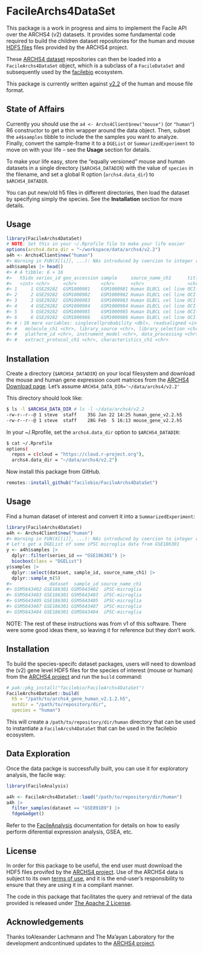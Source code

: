 
<!-- README.md is generated from README.Rmd. Please edit that file -->

# FacileArchs4DataSet

This package is a work in progress and aims to implement the Facile API
over the ARCHS4 (v2) datasets. It provides some fundamental code
required to build the children dataset repositories for the human and
mouse [HDF5 files](https://maayanlab.cloud/archs4/download.html) files
provided by the ARCHS4 project.

These [ARCHS4 dataset](https://maayanlab.cloud/archs4/index.html)
repositories can then be loaded into a `FacileArchs4DataSet` object,
which is a subclass of a `FacileDataSet` and subsequently used by the
[facilebio](https://facile.bio/) ecosystem.

This package is currently written against
[v2.2](https://maayanlab.cloud/archs4/download.html) of the human and
mouse file format.

## State of Affairs

Currently you should use the `a4 <- Archs4Client$new("mouse")` (or
`"human"`) R6 constructor to get a thin wrapper around the data object.
Then, subset the `a4$samples` tibble to include the the samples you want
to analyze. Finally, convert the sample-frame it to a `DGEList` or
`SummarizedExperiment` to move on with your life – see the **Usage**
section for details.

To make your life easy, store the “equally versioned” mouse and human
datasets in a single directory (`$ARCHS4_DATADIR`) with the value of
`species` in the filename, and set a global R option (`archs4.data_dir`)
to `$ARCHS4_DATADIR`.

You can put new/old h5 files in different directories, then load the
dataset by specifying simply the species. See the **Installation**
section for more details.

## Usage

``` r
library(FacileArchs4DataSet)
# NOTE: Set this in your ~/.Rprofile file to make your life easier
options(archs4.data_dir = "~/workspace/data/archs4/v2.2")
a4h <- Archs4Client$new("human")
#> Warning in FUN(X[[i]], ...): NAs introduced by coercion to integer range
a4h$samples |> head()
#> # A tibble: 6 × 16
#>   h5idx series_id geo_accession sample     source_name_ch1      title           
#>   <int> <chr>     <chr>         <chr>      <chr>                <chr>           
#> 1     1 GSE29282  GSM1000981    GSM1000981 Human DLBCL cel line OCI-LY1_48hrs_m…
#> 2     2 GSE29282  GSM1000982    GSM1000982 Human DLBCL cel line OCI-LY1_48hrs_m…
#> 3     3 GSE29282  GSM1000983    GSM1000983 Human DLBCL cel line OCI-LY1_48hrs_m…
#> 4     4 GSE29282  GSM1000984    GSM1000984 Human DLBCL cel line OCI-LY1_48hrs_m…
#> 5     5 GSE29282  GSM1000985    GSM1000985 Human DLBCL cel line OCI-LY1_48hrs_m…
#> 6     6 GSE29282  GSM1000986    GSM1000986 Human DLBCL cel line OCI-LY1_48hrs_m…
#> # ℹ 10 more variables: singlecellprobability <dbl>, readsaligned <int>,
#> #   molecule_ch1 <chr>, library_source <chr>, library_selection <chr>,
#> #   platform_id <chr>, instrument_model <chr>, data_processing <chr>,
#> #   extract_protocol_ch1 <chr>, characteristics_ch1 <chr>
```

## Installation

Create a directory (`$ARCHS4_DATADIR`) on your local filesystem and
download the mouse and human gene expression count matrices from the
[ARCHS4 Download page](https://maayanlab.cloud/archs4/download.html).
Let’s assume `ARCHS4_DATA_DIR='~/data/archs4/v2.2'`

This directory should look like:

``` bash
$ ls -l $ARCHS4_DATA_DIR # ls -l ~/data/archs4/v2.2
-rw-r--r--@ 1 steve  staff    35G Jan 22 14:25 human_gene_v2.2.h5
-rw-r--r--@ 1 steve  staff    28G Feb  5 16:13 mouse_gene_v2.2.h5
```

In your ~/.Rprofile, set the `archs4.data_dir` option to
`$ARCHS4_DATADIR`:

``` bash
$ cat ~/.Rprofile
options(
  repos = c(cloud = "https://cloud.r-project.org"),
  archs4.data_dir = "~/data/archs4/v2.2")
```

Now install this package from GitHub.

``` r
remotes::install_github("facilebio/FacileArchs4DataSet")
```

## Usage

Find a human dataset of interest and convert it into a
`SummarizedExperiment`:

``` r
library(FacileArchs4DataSet)
a4h <- Archs4Client$new("human")
#> Warning in FUN(X[[i]], ...): NAs introduced by coercion to integer range
# Let's get a DGEList of some iPSC microglia data from GSE186301
y <- a4h$samples |> 
  dplyr::filter(series_id == "GSE186301") |> 
  biocbox(class = "DGEList")
y$samples |> 
  dplyr::select(dataset, sample_id, source_name_ch1) |> 
  dplyr::sample_n(5)
#>              dataset  sample_id source_name_ch1
#> GSM5643402 GSE186301 GSM5643402  iPSC-microglia
#> GSM5643403 GSE186301 GSM5643403  iPSC-microglia
#> GSM5643405 GSE186301 GSM5643405  iPSC-microglia
#> GSM5643407 GSE186301 GSM5643407  iPSC-microglia
#> GSM5643404 GSE186301 GSM5643404  iPSC-microglia
```

NOTE: The rest of these instructions was from v1 of this software. There
were some good ideas there, so leaving it for reference but they don’t
work.

## Installation

To build the species-specifc dataset packages, users will need to
download the (v2) gene level HDF5 files for the species of interest
(mouse or human) from the [ARCHS4
project](https://maayanlab.cloud/archs4/download.html) and run the
`build` command:

``` r
# pak::pkg_install("facilebio/FacileArchs4DataSet")
FacileArchs4DataSet::build(
  h5 = "/path/to/archs4_gene_human_v2.1.2.h5",
  outdir = "/path/to/repository/dir",
  species = "human")
```

This will create a `/path/to/repository/dir/human` directory that can be
used to instantiate a `FacileArcsh4DataSet` that can be used in the
facilebio ecosystem.

## Data Exploration

Once the data packge is successfully built, you can use it for
exploratory analysis, the facile way:

``` r
library(FacileAnalysis)

a4h <- FacileArchs4DataSet::load("/path/to/repository/dir/human")
a4h |>
  filter_samples(dataset == "GSE89189") |>
  fdgeGadget()
```

Refer to the
[FacileAnalysis](https://facilebio.github.io/FacileAnalysis/)
documentation for details on how to easily perform diferential
expression analysis, GSEA, etc.

## License

In order for this package to be useful, the end user must download the
HDF5 files provifed by the [ARCHS4
project](https://maayanlab.cloud/archs4/download.html). Use of the
ARCHS4 data is subject to its own [terms of
use](https://maayanlab.cloud/archs4/help.html), and it is the end-user’s
responsibility to ensure that they are using it in a compliant manner.

The code in this package that facilitates the query and retrieval of the
data provided is released under [The Apache 2
License](https://www.apache.org/licenses/LICENSE-2.0).

## Acknowledgements

Thanks toAlexander Lachmann and The Ma’ayan Laboratory for the
development andcontinued updates to the [ARCHS4
project](https://maayanlab.cloud/archs4/index.html).
